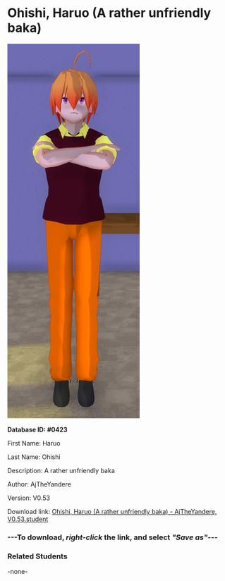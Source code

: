 # Ohishi, Haruo (A rather unfriendly baka)

<img src="../../Files/Images/Ohishi, Haruo (A rather unfriendly baka).png" title="Ohishi, Haruo (A rather unfriendly baka) - AjTheYandere, V0.53">

**Database ID: #0423**

First Name: Haruo

Last Name: Ohishi

Description: A rather unfriendly baka

Author: AjTheYandere

Version: V0.53

Download link: <a href="https://raw.githubusercontent.com/Arbiter1223/Daigaku-Gurashi-Custom-Students/master/Files/Student%20Files/Ohishi%2C%20Haruo%20(A%20rather%20unfriendly%20baka)%20-%20AjTheYandere%2C%20V0.53.student">Ohishi, Haruo (A rather unfriendly baka) - AjTheYandere, V0.53.student</a>

### ---**To download, _right-click_ the link, and select _"Save as"_**---

### Related Students

-none-
